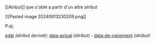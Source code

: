 [[Atribut]] que s'obté a partir d'un altre atribut

![[Pasted image 20240913230209.png]]

P.ej: 

<u>edat</u> *(atribut derivat)*: <u>data-actual</u> *(atribut)* - <u>data-de-naixement</u> *(atribut)* 
